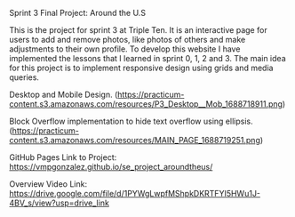 Sprint 3 Final Project: Around the U.S

This is the project for sprint 3 at Triple Ten. It is an interactive page for users to add and remove photos, like photos of others and make adjustments to their own profile. To develop this website I have implemented the lessons that I learned in sprint 0, 1, 2 and 3. The main idea for this project is to implement responsive design using grids and media queries.

Desktop and Mobile Design.
(https://practicum-content.s3.amazonaws.com/resources/P3_Desktop__Mob_1688718911.png)

Block Overflow implementation to hide text overflow using ellipsis.
(https://practicum-content.s3.amazonaws.com/resources/MAIN_PAGE_1688719251.png)

GitHub Pages Link to Project:
https://vmpgonzalez.github.io/se_project_aroundtheus/

Overview Video Link:
https://drive.google.com/file/d/1PYWgLwpfMShpkDKRTFYI5HWu1J-4BV_s/view?usp=drive_link
